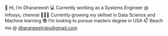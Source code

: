 👋 Hi, I’m Dharaneesh
💻 Currently working as a Systems Engineer @ Infosys, chennai
👨🏽‍💻 Currently growing my skillset in Data Science and Machine learning
📚 I’m looking to pursue masters degree in USA
📫 Reach me @ dharaneeshraju@gmail.com

<!---
dharaneesh-s/dharaneesh-s is a ✨ special ✨ repository because its `README.md` (this file) appears on your GitHub profile.
You can click the Preview link to take a look at your changes.
--->
